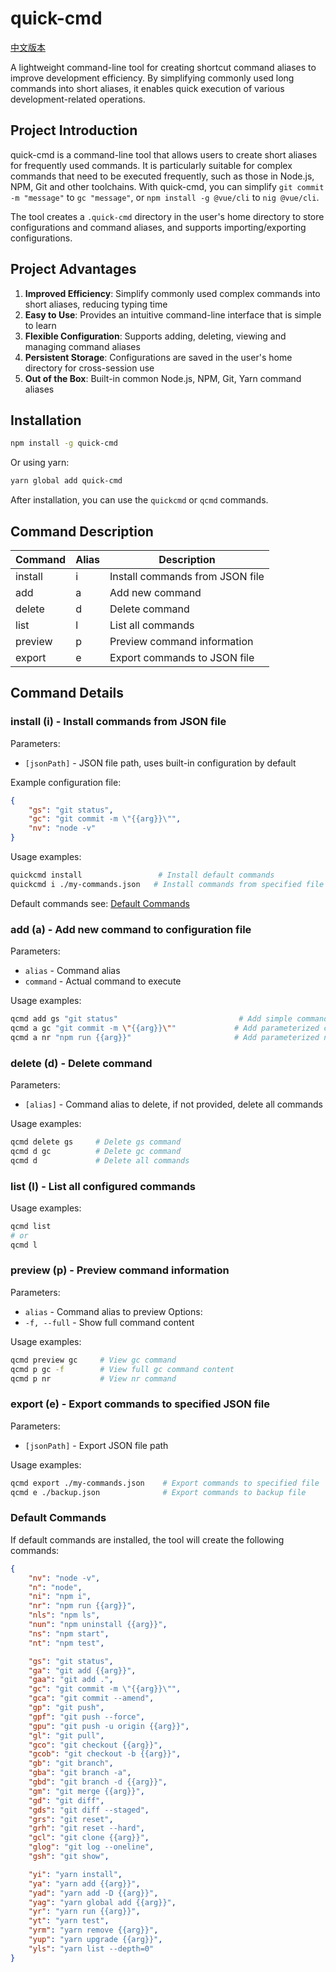 # quick-cmd

[中文版本](./README.md)

A lightweight command-line tool for creating shortcut command aliases to improve development efficiency. By simplifying commonly used long commands into short aliases, it enables quick execution of various development-related operations.

## Project Introduction

quick-cmd is a command-line tool that allows users to create short aliases for frequently used commands. It is particularly suitable for complex commands that need to be executed frequently, such as those in Node.js, NPM, Git and other toolchains. With quick-cmd, you can simplify `git commit -m "message"` to `gc "message"`, or `npm install -g @vue/cli` to `nig @vue/cli`.

The tool creates a `.quick-cmd` directory in the user's home directory to store configurations and command aliases, and supports importing/exporting configurations.

## Project Advantages

1. **Improved Efficiency**: Simplify commonly used complex commands into short aliases, reducing typing time
2. **Easy to Use**: Provides an intuitive command-line interface that is simple to learn
3. **Flexible Configuration**: Supports adding, deleting, viewing and managing command aliases
4. **Persistent Storage**: Configurations are saved in the user's home directory for cross-session use
5. **Out of the Box**: Built-in common Node.js, NPM, Git, Yarn command aliases

## Installation

```bash
npm install -g quick-cmd
```

Or using yarn:

```bash
yarn global add quick-cmd
```

After installation, you can use the `quickcmd` or `qcmd` commands.

## Command Description

| Command | Alias | Description |
|---------|-------|-------------|
| install | i | Install commands from JSON file |
| add | a | Add new command |
| delete | d | Delete command |
| list | l | List all commands |
| preview | p | Preview command information |
| export | e | Export commands to JSON file |

## Command Details

### install (i) - Install commands from JSON file

Parameters:
- `[jsonPath]` - JSON file path, uses built-in configuration by default

Example configuration file:
```json
{
    "gs": "git status",
    "gc": "git commit -m \"{{arg}}\"",
    "nv": "node -v"
}
```

Usage examples:
```bash
quickcmd install                 # Install default commands
quickcmd i ./my-commands.json   # Install commands from specified file
```

Default commands see: [Default Commands](#default-commands)

### add (a) - Add new command to configuration file

Parameters:
- `alias` - Command alias
- `command` - Actual command to execute

Usage examples:
```bash
qcmd add gs "git status"                           # Add simple command alias
qcmd a gc "git commit -m \"{{arg}}\""             # Add parameterized command alias
qcmd a nr "npm run {{arg}}"                       # Add parameterized npm command alias
```

### delete (d) - Delete command

Parameters:
- `[alias]` - Command alias to delete, if not provided, delete all commands

Usage examples:
```bash
qcmd delete gs     # Delete gs command
qcmd d gc          # Delete gc command
qcmd d             # Delete all commands
```

### list (l) - List all configured commands

Usage examples:
```bash
qcmd list
# or
qcmd l
```

### preview (p) - Preview command information

Parameters:
- `alias` - Command alias to preview
Options:
- `-f, --full` - Show full command content

Usage examples:
```bash
qcmd preview gc     # View gc command
qcmd p gc -f        # View full gc command content
qcmd p nr           # View nr command
```

### export (e) - Export commands to specified JSON file

Parameters:
- `[jsonPath]` - Export JSON file path

Usage examples:
```bash
qcmd export ./my-commands.json    # Export commands to specified file
qcmd e ./backup.json              # Export commands to backup file
```

### Default Commands

If default commands are installed, the tool will create the following commands:

```json
{
    "nv": "node -v",
    "n": "node",
    "ni": "npm i",
    "nr": "npm run {{arg}}",
    "nls": "npm ls",
    "nun": "npm uninstall {{arg}}",
    "ns": "npm start",
    "nt": "npm test",

    "gs": "git status",
    "ga": "git add {{arg}}",
    "gaa": "git add .",
    "gc": "git commit -m \"{{arg}}\"",
    "gca": "git commit --amend",
    "gp": "git push",
    "gpf": "git push --force",
    "gpu": "git push -u origin {{arg}}",
    "gl": "git pull",
    "gco": "git checkout {{arg}}",
    "gcob": "git checkout -b {{arg}}",
    "gb": "git branch",
    "gba": "git branch -a",
    "gbd": "git branch -d {{arg}}",
    "gm": "git merge {{arg}}",
    "gd": "git diff",
    "gds": "git diff --staged",
    "grs": "git reset",
    "grh": "git reset --hard",
    "gcl": "git clone {{arg}}",
    "glog": "git log --oneline",
    "gsh": "git show",

    "yi": "yarn install",
    "ya": "yarn add {{arg}}",
    "yad": "yarn add -D {{arg}}",
    "yag": "yarn global add {{arg}}",
    "yr": "yarn run {{arg}}",
    "yt": "yarn test",
    "yrm": "yarn remove {{arg}}",
    "yup": "yarn upgrade {{arg}}",
    "yls": "yarn list --depth=0"
}
```
